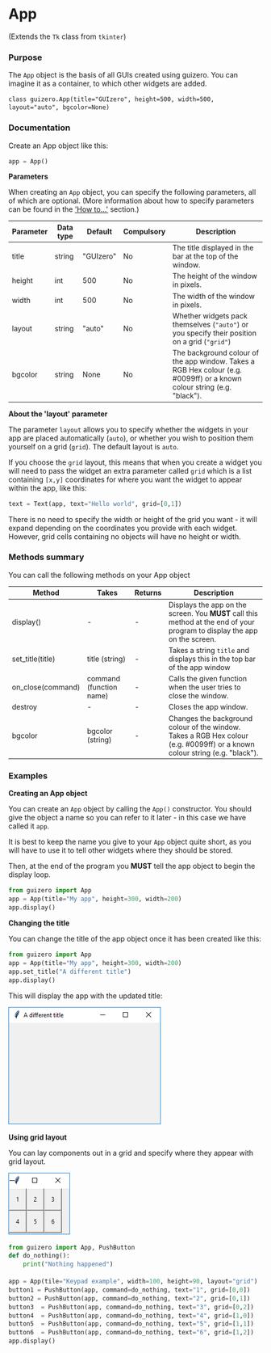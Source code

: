# App

(Extends the `Tk` class from `tkinter`)

### Purpose
The `App` object  is the basis of all GUIs created using guizero. You can imagine it as a container, to which other widgets are added.

```
class guizero.App(title="GUIzero", height=500, width=500, layout="auto", bgcolor=None)
```


### Documentation

Create an App object like this:

```python
app = App()
```

**Parameters**

When creating an `App` object, you can specify the following parameters, all of which are optional. (More information about how to specify parameters can be found in the ['How to...'](./howto/) section.)

| Parameter | Data type | Default | Compulsory | Description                         |
| --------- | --------- | ------- | ---------- | -------------------------|
| title     | string    | "GUIzero" | No       | The title displayed in the bar at the top of the window. |
| height    | int       | 500     | No         | The height of the window in pixels. |
| width     | int       | 500     | No         | The width of the window in pixels.  |
| layout    | string    | "auto"  | No         | Whether widgets pack themselves (`"auto"`) or you specify their position on a grid (`"grid"`) |
| bgcolor    | string    | None  | No         | The background colour of the app window. Takes a RGB Hex colour (e.g. #0099ff) or a known colour string (e.g. "black").  |


**About the 'layout' parameter**

The parameter `layout` allows you to specify whether the widgets in your app are placed automatically (`auto`), or whether you wish to position them yourself on a grid (`grid`). The default layout is `auto`.

If you choose the `grid` layout, this means that when you create a widget you will need to pass the widget an extra parameter called `grid` which is a list containing `[x,y]` coordinates for where you want the widget to appear within the app, like this:

```python
text = Text(app, text="Hello world", grid=[0,1])
```

There is no need to specify the width or height of the grid you want - it will expand depending on the coordinates you provide with each widget. However, grid cells containing no objects will have no height or width.

### Methods summary

You can call the following methods on your App object

| Method        | Takes     | Returns    | Description                |
| ------------- | --------- | ---------- | -------------------------- |
| display()     |-          | -          | Displays the app on the screen. You **MUST** call this method at the end of your program to display the app on the screen. |
| set_title(title)   | title (string)         | -          | Takes a string `title` and displays this in the top bar of the app window        |
| on_close(command)   | command (function name)         | -          | Calls the given function when the user tries to close the window.      |
| destroy   | -         | -          | Closes the app window.    |
| bgcolor   | bgcolor (string)       | -          | Changes the background colour of the window. Takes a RGB Hex colour (e.g. #0099ff) or a known colour string (e.g. "black").   |

### Examples

**Creating an App object**

You can create an `App` object by calling the `App()` constructor. You should give the object a name so you can refer to it later - in this case we have called it `app`.

It is best to keep the name you give to your `App` object quite short, as you will have to use it to tell other widgets where they should be stored.

Then, at the end of the program you **MUST** tell the app object to begin the display loop.

```python
from guizero import App
app = App(title="My app", height=300, width=200)
app.display()
```

**Changing the title**

You can change the title of the app object once it has been created like this:

```python
from guizero import App
app = App(title="My app", height=300, width=200)
app.set_title("A different title")
app.display()
```
This will display the app with the updated title:

![App title](images/app_set_title.png)

**Using grid layout**

You can lay components out in a grid and specify where they appear with grid layout.

![App title](images/keypad_windows.png)

```python
from guizero import App, PushButton
def do_nothing():
    print("Nothing happened")

app = App(tile="Keypad example", width=100, height=90, layout="grid")
button1 = PushButton(app, command=do_nothing, text="1", grid=[0,0])
button2 = PushButton(app, command=do_nothing, text="2", grid=[0,1])
button3  = PushButton(app, command=do_nothing, text="3", grid=[0,2])
button4  = PushButton(app, command=do_nothing, text="4", grid=[1,0])
button5  = PushButton(app, command=do_nothing, text="5", grid=[1,1])
button6  = PushButton(app, command=do_nothing, text="6", grid=[1,2])
app.display()
```
